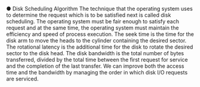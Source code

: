 ●	Disk Scheduling Algorithm
The technique that the operating system uses to determine the request which is to be satisfied next is called disk scheduling. The operating system must be fair enough to satisfy each request and at the same time, the operating system must maintain the efficiency and speed of process execution.
The seek time is the time for the disk arm to move the heads to the cylinder containing the desired sector. The rotational latency is the additional time for the disk to rotate the desired sector to the disk head. The disk bandwidth is the total number of bytes transferred, divided by the total time between the first request for service and the completion of the last transfer. We can improve both the access time and the bandwidth by managing the order in which disk I/O requests are serviced.
